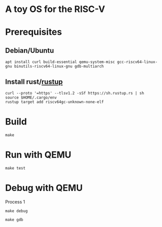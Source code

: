 A toy OS for the RISC-V
======================
# Prerequisites
## Debian/Ubuntu
```
apt install curl build-essential qemu-system-misc gcc-riscv64-linux-gnu binutils-riscv64-linux-gnu gdb-multiarch
```

## Install rust/[rustup](https://github.com/rust-lang/rustup)
```
curl --proto '=https' --tlsv1.2 -sSf https://sh.rustup.rs | sh
source $HOME/.cargo/env
rustup target add riscv64gc-unknown-none-elf
```

# Build
```
make
```

# Run with QEMU
```
make test
```

# Debug with QEMU
Process 1
```
make debug
```
```
make gdb
```
